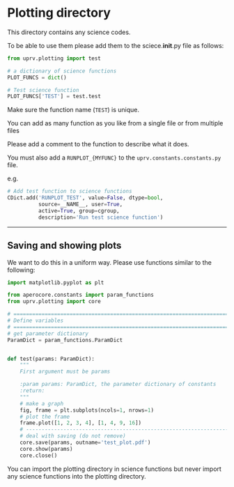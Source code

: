 # Plotting directory

This directory contains any science codes.

To be able to use them please add them to the sciece.__init__.py file as follows:

```python
from uprv.plotting import test

# a dictionary of science functions
PLOT_FUNCS = dict()

# Test science function
PLOT_FUNCS['TEST'] = test.test
```

Make sure the function name (`TEST`) is unique.

You can add as many function as you like from a single file or from multiple files

Please add a comment to the function to describe what it does.

You must also add a `RUNPLOT_{MYFUNC}` to the `uprv.constants.constants.py` file.

e.g.

```python
# Add test function to science functions
CDict.add('RUNPLOT_TEST', value=False, dtype=bool,
          source=__NAME__, user=True,
          active=True, group=cgroup,
          description='Run test science function')
```

---

## Saving and showing plots

We want to do this in a uniform way. Please use functions similar to the following:

```python
import matplotlib.pyplot as plt

from aperocore.constants import param_functions
from uprv.plotting import core

# =============================================================================
# Define variables
# =============================================================================
# get parameter dictionary
ParamDict = param_functions.ParamDict


def test(params: ParamDict):
    """
    First argument must be params

    :param params: ParamDict, the parameter dictionary of constants
    :return:
    """
    # make a graph
    fig, frame = plt.subplots(ncols=1, nrows=1)
    # plot the frame
    frame.plot([1, 2, 3, 4], [1, 4, 9, 16])
    # -------------------------------------------------------------------------
    # deal with saving (do not remove)
    core.save(params, outname='test_plot.pdf')
    core.show(params)
    core.close()
```


You can import the plotting directory in science functions but never import 
any science functions into the plotting directory.